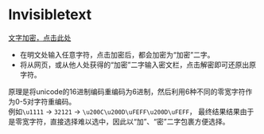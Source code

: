 # Invisibletext

[文字加密，点击此处](https://manakanemu.github.io/Invisibletext/)
* 在明文处输入任意字符，点击加密后，都会加密为“加密”二字。
* 将从网页，或从他人处获得的“加密”二字输入密文栏，点击解密即可还原出原字符。

原理是将unicode的16进制编码重编码为6进制，然后利用6种不同的零宽字符作为0-5对字符重编码。  
例如`\u1111` -> `32121` -> `\u200C\u200D\uFEFF\u200D\uFEFF`， 最终结果结果由于是零宽字符，直接选择难以选中，因此以“加”、“密”二字包裹方便选择。
